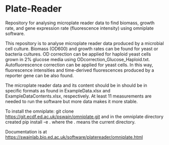 # Plate-Reader
Repository for analysing microplate reader data to find biomass, growth rate, and gene expression rate (fluorescence intensity) using omniplate software. 

This repository is to analyse microplate reader data produced by a microbial cell culture. Biomass (OD600) and growth rates can be found for yeast or bacteria cultures. OD correction can be applied for haploid yeast cells grown in 2% glucose media using ODcorrection_Glucose_Haploid.txt. Autofluorescence correction can be applied for yeast cells. In this way, fluorescence intensities and time-derived fluorescences produced by a reporter gene can be also found.

The microplate reader data and its content should be in should be in specific formats as found in ExampleData.xlsx and ExampleDataContents.xlsx, respectively. At least 11 measurements are needed to run the software but more data makes it more stable. 

To install the omniplate: 
git clone https://git.ecdf.ed.ac.uk/pswain/omniplate.git
and in the omniplate directory created
pip install -e .
where the . means the current directory.

Documentation is at
https://swainlab.bio.ed.ac.uk/software/platereader/omniplate.html
